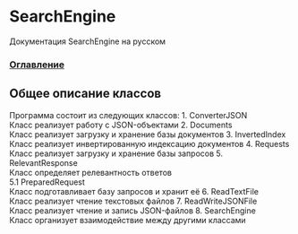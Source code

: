 # SearchEngine
Документация SearchEngine на русском

### [Оглавление](../index.md)

## Общее описание классов
Программа состоит из следующих классов:
    1. ConverterJSON\
Класс реализует работу с JSON-объектами
    2. Documents\
Класс реализует загрузку и хранение базы документов
    3. InvertedIndex\
Класс реализует инвертированную индексацию документов
    4. Requests\
Класс реализует загрузку и хранение базы запросов
    5. RelevantResponse\
Класс определяет релевантность ответов\
        5.1 PreparedRequest\
    Класс подготавливает базу запросов и хранит её
    6. ReadTextFile\
Класс реализует чтение текстовых файлов
    7. ReadWriteJSONFile\
Класс реализует чтение и запись JSON-файлов
    8. SearchEngine\
Класс организует взаимодействие между другими классами
